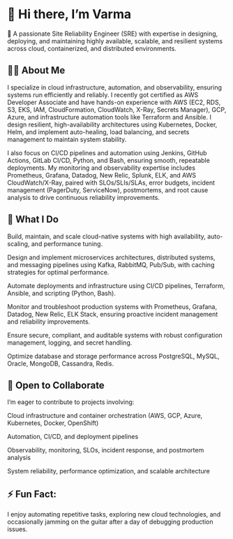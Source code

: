 <h1>👋 Hi there, I’m Varma</h1>

🔧 A passionate Site Reliability Engineer (SRE) with expertise in designing, deploying, and maintaining highly available, scalable, and resilient systems across cloud, containerized, and distributed environments.

<h2>👨‍💻 About Me</h2>

I specialize in cloud infrastructure, automation, and observability, ensuring systems run efficiently and reliably. I recently got certified as AWS Developer Associate and have hands-on experience with AWS (EC2, RDS, S3, EKS, IAM, CloudFormation, CloudWatch, X-Ray, Secrets Manager), GCP, Azure, and infrastructure automation tools like Terraform and Ansible. I design resilient, high-availability architectures using Kubernetes, Docker, Helm, and implement auto-healing, load balancing, and secrets management to maintain system stability.

I also focus on CI/CD pipelines and automation using Jenkins, GitHub Actions, GitLab CI/CD, Python, and Bash, ensuring smooth, repeatable deployments. My monitoring and observability expertise includes Prometheus, Grafana, Datadog, New Relic, Splunk, ELK, and AWS CloudWatch/X-Ray, paired with SLOs/SLIs/SLAs, error budgets, incident management (PagerDuty, ServiceNow), postmortems, and root cause analysis to drive continuous reliability improvements.

<h2>🚀 What I Do</h2>

Build, maintain, and scale cloud-native systems with high availability, auto-scaling, and performance tuning.

Design and implement microservices architectures, distributed systems, and messaging pipelines using Kafka, RabbitMQ, Pub/Sub, with caching strategies for optimal performance.

Automate deployments and infrastructure using CI/CD pipelines, Terraform, Ansible, and scripting (Python, Bash).

Monitor and troubleshoot production systems with Prometheus, Grafana, Datadog, New Relic, ELK Stack, ensuring proactive incident management and reliability improvements.

Ensure secure, compliant, and auditable systems with robust configuration management, logging, and secret handling.

Optimize database and storage performance across PostgreSQL, MySQL, Oracle, MongoDB, Cassandra, Redis.

<h2>🤝 Open to Collaborate</h2>

I’m eager to contribute to projects involving:

Cloud infrastructure and container orchestration (AWS, GCP, Azure, Kubernetes, Docker, OpenShift)

Automation, CI/CD, and deployment pipelines

Observability, monitoring, SLOs, incident response, and postmortem analysis

System reliability, performance optimization, and scalable architecture


<h2>⚡ Fun Fact:</h2>

I enjoy automating repetitive tasks, exploring new cloud technologies, and occasionally jamming on the guitar after a day of debugging production issues.
